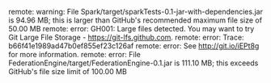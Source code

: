 

remote: warning: File Spark/target/sparkTests-0.1-jar-with-dependencies.jar is 94.96 MB; this is larger than GitHub's recommended maximum file size of 50.00 MB
remote: error: GH001: Large files detected. You may want to try Git Large File Storage - https://git-lfs.github.com.
remote: error: Trace: b66f41e1989ad47b0ef855ef23c126af
remote: error: See http://git.io/iEPt8g for more information.
remote: error: File FederationEngine/target/FederationEngine-0.1.jar is 111.10 MB; this exceeds GitHub's file size limit of 100.00 MB


